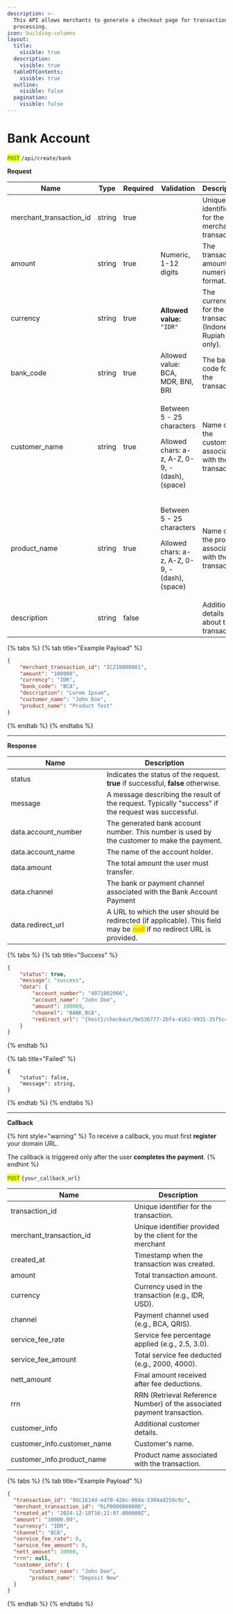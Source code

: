 ```yaml
---
description: >-
  This API allows merchants to generate a checkout page for transaction
  processing.
icon: building-columns
layout:
  title:
    visible: true
  description:
    visible: true
  tableOfContents:
    visible: true
  outline:
    visible: false
  pagination:
    visible: false
---
```


# Bank Account

<mark style="color:green;">`POST`</mark> `/api/create/bank`

**Request**

<table><thead><tr><th width="212.08984375">Name</th><th width="82.3984375">Type</th><th width="89.234375" data-type="checkbox">Required</th><th>Validation</th><th width="185.125">Description</th></tr></thead><tbody><tr><td>merchant_transaction_id</td><td>string</td><td>true</td><td></td><td>Unique identifier for the merchant's transaction.</td></tr><tr><td>amount</td><td>string</td><td>true</td><td>Numeric, 1-12 digits</td><td>The transaction amount in numeric format.</td></tr><tr><td>currency</td><td>string</td><td>true</td><td><strong>Allowed value:</strong> <code>"IDR"</code></td><td>The currency for the transaction (Indonesian Rupiah only).</td></tr><tr><td>bank_code</td><td>string</td><td>true</td><td>Allowed value: BCA, MDR, BNI, BRI</td><td>The bank code for the transaction</td></tr><tr><td>customer_name</td><td>string</td><td>true</td><td><p>Between 5 - 25 characters</p><p>Allowed chars: a-z, A-Z, 0-9, - (dash),(space)</p></td><td>Name of the customer associated with the transaction.</td></tr><tr><td>product_name</td><td>string</td><td>true</td><td><p>Between 5 - 25 characters</p><p>Allowed chars: a-z, A-Z, 0-9, - (dash),(space)</p></td><td>Name of the product associated with the transaction.</td></tr><tr><td>description</td><td>string</td><td>false</td><td></td><td>Additional details about the transaction.</td></tr></tbody></table>

{% tabs %}
{% tab title="Example Payload" %}
```json
{
    "merchant_transaction_id": "ICZ10000001",
    "amount": "100000",
    "currency": "IDR",
    "bank_code": "BCA",
    "description": "Lorem Ipsum",
    "customer_name": "John Doe",
    "product_name": "Product Test"
}
```
{% endtab %}
{% endtabs %}

***

**Response**

<table><thead><tr><th width="205.48828125">Name</th><th>Description</th></tr></thead><tbody><tr><td>status</td><td>Indicates the status of the request. <strong>true</strong> if successful, <strong>false</strong> otherwise.</td></tr><tr><td>message</td><td>A message describing the result of the request. Typically "success" if the request was successful.</td></tr><tr><td>data.account_number</td><td>The generated bank account number. This number is used by the customer to make the payment.</td></tr><tr><td>data.account_name</td><td>The name of the account holder.</td></tr><tr><td>data.amount</td><td>The total amount the user must transfer.</td></tr><tr><td>data.channel</td><td>The bank or payment channel associated with the Bank Account Payment</td></tr><tr><td>data.redirect_url</td><td>A URL to which the user should be redirected (if applicable). This field may be <mark style="color:orange;"><strong>null</strong></mark> if no redirect URL is provided.</td></tr></tbody></table>

{% tabs %}
{% tab title="Success" %}
```json
{
    "status": true,
    "message": "success",
    "data": {
        "account_number": "4871002066",
        "account_name": "John Doe",
        "amount": 100089,
        "channel": "BANK_BCA",
        "redirect_url": "{host}/checkout/9e536777-2bfa-4161-9931-35f5c4b23faf/bank/BCA"
    }
}
```
{% endtab %}

{% tab title="Failed" %}
<pre class="language-json"><code class="lang-json"><strong>{
</strong>    "status": false,
    "message": string,
}
</code></pre>
{% endtab %}
{% endtabs %}

***

**Callback**

{% hint style="warning" %}
To receive a callback, you must first **register** your domain URL.

The callback is triggered only after the user **completes the payment**.
{% endhint %}

<mark style="color:green;">`POST`</mark> `{your_callback_url}`

<table><thead><tr><th width="269.14453125">Name</th><th>Description</th></tr></thead><tbody><tr><td>transaction_id</td><td>Unique identifier for the transaction.</td></tr><tr><td>merchant_transaction_id</td><td>Unique identifier provided by the client for the merchant</td></tr><tr><td>created_at</td><td>Timestamp when the transaction was created.</td></tr><tr><td>amount</td><td>Total transaction amount.</td></tr><tr><td>currency</td><td>Currency used in the transaction (e.g., IDR, USD).</td></tr><tr><td>channel</td><td>Payment channel used (e.g., BCA, QRIS).</td></tr><tr><td>service_fee_rate</td><td>Service fee percentage applied (e.g., 2.5, 3.0).</td></tr><tr><td>service_fee_amount</td><td>Total service fee deducted (e.g., 2000, 4000).</td></tr><tr><td>nett_amount</td><td>Final amount received after fee deductions.</td></tr><tr><td>rrn</td><td>RRN (Retrieval Reference Number) of the associated payment transaction.</td></tr><tr><td>customer_info</td><td>Additional customer details.</td></tr><tr><td>customer_info.customer_name</td><td>Customer's name.</td></tr><tr><td>customer_info.product_name</td><td>Product name associated with the transaction.</td></tr></tbody></table>

{% tabs %}
{% tab title="Example Payload" %}
```json
{
  "transaction_id": "9dc1614d-ed70-426c-80da-5304ad258c9c",
  "merchant_transaction_id": "RLP0000000000",
  "created_at": "2024-12-18T16:21:07.000000Z",
  "amount": "10000.00",
  "currency": "IDR",
  "channel": "BCA",
  "service_fee_rate": 0,
  "service_fee_amount": 0,
  "nett_amount": 10000,
  "rrn": null,
  "customer_info": {
       "customer_name": "John Doe",
       "product_name": "Deposit Now"
  }
}

```
{% endtab %}
{% endtabs %}
